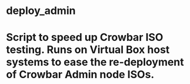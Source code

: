 deploy_admin
============

Script to speed up Crowbar ISO testing.  Runs on Virtual Box host systems to ease the re-deployment of Crowbar Admin node ISOs.
=
